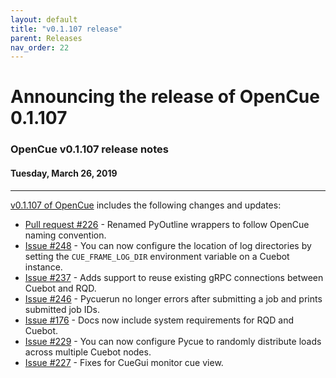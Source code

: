 ```yaml
---
layout: default
title: "v0.1.107 release"
parent: Releases
nav_order: 22
---
```


# Announcing the release of OpenCue 0.1.107

### OpenCue v0.1.107 release notes

#### Tuesday, March 26, 2019

---

[v0.1.107 of OpenCue](https://github.com/AcademySoftwareFoundation/OpenCue/releases/tag/v0.1.107)
includes the following changes and updates:

*   [Pull request #226](https://github.com/AcademySoftwareFoundation/OpenCue/pull/226) - 
    Renamed PyOutline wrappers to follow OpenCue naming convention.
*   [Issue #248](https://github.com/AcademySoftwareFoundation/OpenCue/issues/248) -
    You can now configure the location of log directories by setting the `CUE_FRAME_LOG_DIR` environment
    variable on a Cuebot instance.
*   [Issue #237](https://github.com/AcademySoftwareFoundation/OpenCue/issues/237) - 
    Adds support to reuse existing gRPC connections between Cuebot and RQD.
*   [Issue #246](https://github.com/AcademySoftwareFoundation/OpenCue/issues/246) -
    Pycuerun no longer errors after submitting a job and prints submitted job IDs.
*   [Issue #176](https://github.com/AcademySoftwareFoundation/OpenCue/issues/176) -
    Docs now include system requirements for RQD and Cuebot.
*   [Issue #229](https://github.com/AcademySoftwareFoundation/OpenCue/issues/229) -
    You can now configure Pycue to randomly distribute loads across multiple Cuebot nodes.
*   [Issue #227](https://github.com/AcademySoftwareFoundation/OpenCue/issues/227) - 
    Fixes for CueGui monitor cue view.
